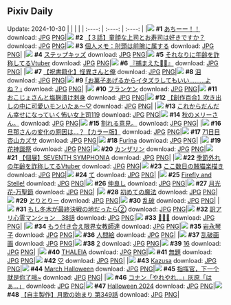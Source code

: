 ## Pixiv Daily
Update: 2024-10-30
|      |      |      |
| :----: | :----: | :----: |
|![](https://pixiv.microyu.workers.dev/c/240x480/img-master/img/2024/10/29/00/06/30/123771166_p0_master1200.jpg) **#1** [あちーー！！](https://www.pixiv.net/artworks/123771166) download: [JPG](https://pixiv.microyu.workers.dev/img-original/img/2024/10/29/00/06/30/123771166_p0.jpg) [PNG](https://pixiv.microyu.workers.dev/img-original/img/2024/10/29/00/06/30/123771166_p0.png)|![](https://pixiv.microyu.workers.dev/c/240x480/img-master/img/2024/10/28/00/09/43/123741941_p0_master1200.jpg) **#2** [【３話】童顔な上司とお寿司は好きですか？](https://www.pixiv.net/artworks/123741941) download: [JPG](https://pixiv.microyu.workers.dev/img-original/img/2024/10/28/00/09/43/123741941_p0.jpg) [PNG](https://pixiv.microyu.workers.dev/img-original/img/2024/10/28/00/09/43/123741941_p0.png)|![](https://pixiv.microyu.workers.dev/c/240x480/img-master/img/2024/10/29/10/46/01/123781045_p0_master1200.jpg) **#3** [個人メモ：肘頭は前腕に属する](https://www.pixiv.net/artworks/123781045) download: [JPG](https://pixiv.microyu.workers.dev/img-original/img/2024/10/29/10/46/01/123781045_p0.jpg) [PNG](https://pixiv.microyu.workers.dev/img-original/img/2024/10/29/10/46/01/123781045_p0.png)|
|![](https://pixiv.microyu.workers.dev/c/240x480/img-master/img/2024/10/29/01/07/08/123773182_p0_master1200.jpg) **#4** [ステップキッズ](https://www.pixiv.net/artworks/123773182) download: [JPG](https://pixiv.microyu.workers.dev/img-original/img/2024/10/29/01/07/08/123773182_p0.jpg) [PNG](https://pixiv.microyu.workers.dev/img-original/img/2024/10/29/01/07/08/123773182_p0.png)|![](https://pixiv.microyu.workers.dev/c/240x480/img-master/img/2024/10/28/21/09/57/123764604_p0_master1200.jpg) **#5** [それなりに年齢を詐称してるVtuber](https://www.pixiv.net/artworks/123764604) download: [JPG](https://pixiv.microyu.workers.dev/img-original/img/2024/10/28/21/09/57/123764604_p0.jpg) [PNG](https://pixiv.microyu.workers.dev/img-original/img/2024/10/28/21/09/57/123764604_p0.png)|![](https://pixiv.microyu.workers.dev/c/240x480/img-master/img/2024/10/28/00/02/39/123741492_p0_master1200.jpg) **#6** [『捕まえた💚💙』](https://www.pixiv.net/artworks/123741492) download: [JPG](https://pixiv.microyu.workers.dev/img-original/img/2024/10/28/00/02/39/123741492_p0.jpg) [PNG](https://pixiv.microyu.workers.dev/img-original/img/2024/10/28/00/02/39/123741492_p0.png)|
|![](https://pixiv.microyu.workers.dev/c/240x480/img-master/img/2024/10/29/19/30/37/123790522_p0_master1200.jpg) **#7** [【祝書籍化】怪異さんと俺](https://www.pixiv.net/artworks/123790522) download: [JPG](https://pixiv.microyu.workers.dev/img-original/img/2024/10/29/19/30/37/123790522_p0.jpg) [PNG](https://pixiv.microyu.workers.dev/img-original/img/2024/10/29/19/30/37/123790522_p0.png)|![](https://pixiv.microyu.workers.dev/c/240x480/img-master/img/2024/10/28/00/00/01/123741132_p0_master1200.jpg) **#8** [泪](https://www.pixiv.net/artworks/123741132) download: [JPG](https://pixiv.microyu.workers.dev/img-original/img/2024/10/28/00/00/01/123741132_p0.jpg) [PNG](https://pixiv.microyu.workers.dev/img-original/img/2024/10/28/00/00/01/123741132_p0.png)|![](https://pixiv.microyu.workers.dev/c/240x480/img-master/img/2024/10/28/17/12/16/123757994_p0_master1200.jpg) **#9** [｢お菓子あげるからイタズラしてもいい………よね？｣](https://www.pixiv.net/artworks/123757994) download: [JPG](https://pixiv.microyu.workers.dev/img-original/img/2024/10/28/17/12/16/123757994_p0.jpg) [PNG](https://pixiv.microyu.workers.dev/img-original/img/2024/10/28/17/12/16/123757994_p0.png)|
|![](https://pixiv.microyu.workers.dev/c/240x480/img-master/img/2024/10/29/12/00/09/123782121_p0_master1200.jpg) **#10** [フランケン](https://www.pixiv.net/artworks/123782121) download: [JPG](https://pixiv.microyu.workers.dev/img-original/img/2024/10/29/12/00/09/123782121_p0.jpg) [PNG](https://pixiv.microyu.workers.dev/img-original/img/2024/10/29/12/00/09/123782121_p0.png)|![](https://pixiv.microyu.workers.dev/c/240x480/img-master/img/2024/10/29/00/14/51/123771535_p0_master1200.jpg) **#11** [おこじょさんと塩麹漬け刺身](https://www.pixiv.net/artworks/123771535) download: [JPG](https://pixiv.microyu.workers.dev/img-original/img/2024/10/29/00/14/51/123771535_p0.jpg) [PNG](https://pixiv.microyu.workers.dev/img-original/img/2024/10/29/00/14/51/123771535_p0.png)|![](https://pixiv.microyu.workers.dev/c/240x480/img-master/img/2024/10/29/19/00/55/123789754_p0_master1200.jpg) **#12** [【創作百合】吹き出しの中に可愛いモンいたぁ～♡](https://www.pixiv.net/artworks/123789754) download: [JPG](https://pixiv.microyu.workers.dev/img-original/img/2024/10/29/19/00/55/123789754_p0.jpg) [PNG](https://pixiv.microyu.workers.dev/img-original/img/2024/10/29/19/00/55/123789754_p0.png)|
|![](https://pixiv.microyu.workers.dev/c/240x480/img-master/img/2024/10/28/17/19/02/123757738_p0_master1200.jpg) **#13** [これからだんだん幸せになっていく怖い女上司119](https://www.pixiv.net/artworks/123757738) download: [JPG](https://pixiv.microyu.workers.dev/img-original/img/2024/10/28/17/19/02/123757738_p0.jpg) [PNG](https://pixiv.microyu.workers.dev/img-original/img/2024/10/28/17/19/02/123757738_p0.png)|![](https://pixiv.microyu.workers.dev/c/240x480/img-master/img/2024/10/28/16/12/27/123756813_p0_master1200.jpg) **#14** [秋のメリーさん。](https://www.pixiv.net/artworks/123756813) download: [JPG](https://pixiv.microyu.workers.dev/img-original/img/2024/10/28/16/12/27/123756813_p0.jpg) [PNG](https://pixiv.microyu.workers.dev/img-original/img/2024/10/28/16/12/27/123756813_p0.png)|![](https://pixiv.microyu.workers.dev/c/240x480/img-master/img/2024/10/28/18/41/46/123760302_p0_master1200.jpg) **#15** [割れる意見。](https://www.pixiv.net/artworks/123760302) download: [JPG](https://pixiv.microyu.workers.dev/img-original/img/2024/10/28/18/41/46/123760302_p0.jpg) [PNG](https://pixiv.microyu.workers.dev/img-original/img/2024/10/28/18/41/46/123760302_p0.png)|
|![](https://pixiv.microyu.workers.dev/c/240x480/img-master/img/2024/10/28/00/01/10/123741326_p0_master1200.jpg) **#16** [旦那さんの変化の原因は...？【カラー版】](https://www.pixiv.net/artworks/123741326) download: [JPG](https://pixiv.microyu.workers.dev/img-original/img/2024/10/28/00/01/10/123741326_p0.jpg) [PNG](https://pixiv.microyu.workers.dev/img-original/img/2024/10/28/00/01/10/123741326_p0.png)|![](https://pixiv.microyu.workers.dev/c/240x480/img-master/img/2024/10/28/23/34/39/123769739_p0_master1200.jpg) **#17** [71日目 杏山カズサ](https://www.pixiv.net/artworks/123769739) download: [JPG](https://pixiv.microyu.workers.dev/img-original/img/2024/10/28/23/34/39/123769739_p0.jpg) [PNG](https://pixiv.microyu.workers.dev/img-original/img/2024/10/28/23/34/39/123769739_p0.png)|![](https://pixiv.microyu.workers.dev/c/240x480/img-master/img/2024/10/28/00/25/17/123742521_p0_master1200.jpg) **#18** [Furina](https://www.pixiv.net/artworks/123742521) download: [JPG](https://pixiv.microyu.workers.dev/img-original/img/2024/10/28/00/25/17/123742521_p0.jpg) [PNG](https://pixiv.microyu.workers.dev/img-original/img/2024/10/28/00/25/17/123742521_p0.png)|
|![](https://pixiv.microyu.workers.dev/c/240x480/img-master/img/2024/10/28/05/35/32/123747870_p0_master1200.jpg) **#19** [花神誕祭](https://www.pixiv.net/artworks/123747870) download: [JPG](https://pixiv.microyu.workers.dev/img-original/img/2024/10/28/05/35/32/123747870_p0.jpg) [PNG](https://pixiv.microyu.workers.dev/img-original/img/2024/10/28/05/35/32/123747870_p0.png)|![](https://pixiv.microyu.workers.dev/c/240x480/img-master/img/2024/10/29/00/00/32/123770686_p0_master1200.jpg) **#20** [カンザリン](https://www.pixiv.net/artworks/123770686) download: [JPG](https://pixiv.microyu.workers.dev/img-original/img/2024/10/29/00/00/32/123770686_p0.jpg) [PNG](https://pixiv.microyu.workers.dev/img-original/img/2024/10/29/00/00/32/123770686_p0.png)|![](https://pixiv.microyu.workers.dev/c/240x480/img-master/img/2024/10/28/00/29/45/123742690_p0_master1200.jpg) **#21** [【個展】SEVENTH SYMPHONIA](https://www.pixiv.net/artworks/123742690) download: [JPG](https://pixiv.microyu.workers.dev/img-original/img/2024/10/28/00/29/45/123742690_p0.jpg) [PNG](https://pixiv.microyu.workers.dev/img-original/img/2024/10/28/00/29/45/123742690_p0.png)|
|![](https://pixiv.microyu.workers.dev/c/240x480/img-master/img/2024/10/29/20/12/30/123791739_p0_master1200.jpg) **#22** [季節外れの年齢を詐称してるVtuber](https://www.pixiv.net/artworks/123791739) download: [JPG](https://pixiv.microyu.workers.dev/img-original/img/2024/10/29/20/12/30/123791739_p0.jpg) [PNG](https://pixiv.microyu.workers.dev/img-original/img/2024/10/29/20/12/30/123791739_p0.png)|![](https://pixiv.microyu.workers.dev/c/240x480/img-master/img/2024/10/29/13/55/15/123782993_p0_master1200.jpg) **#23** [ここ数日の賊猫楽描き](https://www.pixiv.net/artworks/123782993) download: [JPG](https://pixiv.microyu.workers.dev/img-original/img/2024/10/29/13/55/15/123782993_p0.jpg) [PNG](https://pixiv.microyu.workers.dev/img-original/img/2024/10/29/13/55/15/123782993_p0.png)|![](https://pixiv.microyu.workers.dev/c/240x480/img-master/img/2024/10/29/04/30/01/123776465_p0_master1200.jpg) **#24** [て](https://www.pixiv.net/artworks/123776465) download: [JPG](https://pixiv.microyu.workers.dev/img-original/img/2024/10/29/04/30/01/123776465_p0.jpg) [PNG](https://pixiv.microyu.workers.dev/img-original/img/2024/10/29/04/30/01/123776465_p0.png)|
|![](https://pixiv.microyu.workers.dev/c/240x480/img-master/img/2024/10/28/00/11/28/123742022_p0_master1200.jpg) **#25** [Firefly and Stelle!](https://www.pixiv.net/artworks/123742022) download: [JPG](https://pixiv.microyu.workers.dev/img-original/img/2024/10/28/00/11/28/123742022_p0.jpg) [PNG](https://pixiv.microyu.workers.dev/img-original/img/2024/10/28/00/11/28/123742022_p0.png)|![](https://pixiv.microyu.workers.dev/c/240x480/img-master/img/2024/10/28/19/28/20/123761512_p0_master1200.jpg) **#26** [仲良し](https://www.pixiv.net/artworks/123761512) download: [JPG](https://pixiv.microyu.workers.dev/img-original/img/2024/10/28/19/28/20/123761512_p0.jpg) [PNG](https://pixiv.microyu.workers.dev/img-original/img/2024/10/28/19/28/20/123761512_p0.png)|![](https://pixiv.microyu.workers.dev/c/240x480/img-master/img/2024/10/28/18/51/22/123760512_p0_master1200.jpg) **#27** [月光花‐万聖節](https://www.pixiv.net/artworks/123760512) download: [JPG](https://pixiv.microyu.workers.dev/img-original/img/2024/10/28/18/51/22/123760512_p0.jpg) [PNG](https://pixiv.microyu.workers.dev/img-original/img/2024/10/28/18/51/22/123760512_p0.png)|
|![](https://pixiv.microyu.workers.dev/c/240x480/img-master/img/2024/10/29/20/09/37/123791657_p0_master1200.jpg) **#28** [初めての魔法](https://www.pixiv.net/artworks/123791657) download: [JPG](https://pixiv.microyu.workers.dev/img-original/img/2024/10/29/20/09/37/123791657_p0.jpg) [PNG](https://pixiv.microyu.workers.dev/img-original/img/2024/10/29/20/09/37/123791657_p0.png)|![](https://pixiv.microyu.workers.dev/c/240x480/img-master/img/2024/10/29/12/26/26/123782610_p0_master1200.jpg) **#29** [とりとりー](https://www.pixiv.net/artworks/123782610) download: [JPG](https://pixiv.microyu.workers.dev/img-original/img/2024/10/29/12/26/26/123782610_p0.jpg) [PNG](https://pixiv.microyu.workers.dev/img-original/img/2024/10/29/12/26/26/123782610_p0.png)|![](https://pixiv.microyu.workers.dev/c/240x480/img-master/img/2024/10/28/20/57/30/123764075_p0_master1200.jpg) **#30** [乱破](https://www.pixiv.net/artworks/123764075) download: [JPG](https://pixiv.microyu.workers.dev/img-original/img/2024/10/28/20/57/30/123764075_p0.jpg) [PNG](https://pixiv.microyu.workers.dev/img-original/img/2024/10/28/20/57/30/123764075_p0.png)|
|![](https://pixiv.microyu.workers.dev/c/240x480/img-master/img/2024/10/29/00/36/47/123772329_p0_master1200.jpg) **#31** [もし冬木が最終決戦の地だったら②](https://www.pixiv.net/artworks/123772329) download: [JPG](https://pixiv.microyu.workers.dev/img-original/img/2024/10/29/00/36/47/123772329_p0.jpg) [PNG](https://pixiv.microyu.workers.dev/img-original/img/2024/10/29/00/36/47/123772329_p0.png)|![](https://pixiv.microyu.workers.dev/c/240x480/img-master/img/2024/10/29/16/12/03/123786056_p0_master1200.jpg) **#32** [訳アリ心霊マンション　38話](https://www.pixiv.net/artworks/123786056) download: [JPG](https://pixiv.microyu.workers.dev/img-original/img/2024/10/29/16/12/03/123786056_p0.jpg) [PNG](https://pixiv.microyu.workers.dev/img-original/img/2024/10/29/16/12/03/123786056_p0.png)|![](https://pixiv.microyu.workers.dev/c/240x480/img-master/img/2024/10/28/00/00/57/123741300_p0_master1200.jpg) **#33** [🫧🧽🫧](https://www.pixiv.net/artworks/123741300) download: [JPG](https://pixiv.microyu.workers.dev/img-original/img/2024/10/28/00/00/57/123741300_p0.jpg) [PNG](https://pixiv.microyu.workers.dev/img-original/img/2024/10/28/00/00/57/123741300_p0.png)|
|![](https://pixiv.microyu.workers.dev/c/240x480/img-master/img/2024/10/29/19/11/10/123790015_p0_master1200.jpg) **#34** [もう付き合え限界女教師達](https://www.pixiv.net/artworks/123790015) download: [JPG](https://pixiv.microyu.workers.dev/img-original/img/2024/10/29/19/11/10/123790015_p0.jpg) [PNG](https://pixiv.microyu.workers.dev/img-original/img/2024/10/29/19/11/10/123790015_p0.png)|![](https://pixiv.microyu.workers.dev/c/240x480/img-master/img/2024/10/28/22/18/07/123766985_p0_master1200.jpg) **#35** [岩永琴子](https://www.pixiv.net/artworks/123766985) download: [JPG](https://pixiv.microyu.workers.dev/img-original/img/2024/10/28/22/18/07/123766985_p0.jpg) [PNG](https://pixiv.microyu.workers.dev/img-original/img/2024/10/28/22/18/07/123766985_p0.png)|![](https://pixiv.microyu.workers.dev/c/240x480/img-master/img/2024/10/28/10/44/08/123751775_p0_master1200.jpg) **#36** [人間絵](https://www.pixiv.net/artworks/123751775) download: [JPG](https://pixiv.microyu.workers.dev/img-original/img/2024/10/28/10/44/08/123751775_p0.jpg) [PNG](https://pixiv.microyu.workers.dev/img-original/img/2024/10/28/10/44/08/123751775_p0.png)|
|![](https://pixiv.microyu.workers.dev/c/240x480/img-master/img/2024/10/28/12/10/35/123753195_p0_master1200.jpg) **#37** [乱破画画](https://www.pixiv.net/artworks/123753195) download: [JPG](https://pixiv.microyu.workers.dev/img-original/img/2024/10/28/12/10/35/123753195_p0.jpg) [PNG](https://pixiv.microyu.workers.dev/img-original/img/2024/10/28/12/10/35/123753195_p0.png)|![](https://pixiv.microyu.workers.dev/c/240x480/img-master/img/2024/10/29/18/50/37/123789430_p0_master1200.jpg) **#38** [2](https://www.pixiv.net/artworks/123789430) download: [JPG](https://pixiv.microyu.workers.dev/img-original/img/2024/10/29/18/50/37/123789430_p0.jpg) [PNG](https://pixiv.microyu.workers.dev/img-original/img/2024/10/29/18/50/37/123789430_p0.png)|![](https://pixiv.microyu.workers.dev/c/240x480/img-master/img/2024/10/28/19/44/20/123761927_p0_master1200.jpg) **#39** [16](https://www.pixiv.net/artworks/123761927) download: [JPG](https://pixiv.microyu.workers.dev/img-original/img/2024/10/28/19/44/20/123761927_p0.jpg) [PNG](https://pixiv.microyu.workers.dev/img-original/img/2024/10/28/19/44/20/123761927_p0.png)|
|![](https://pixiv.microyu.workers.dev/c/240x480/img-master/img/2024/10/29/00/06/18/123771136_p0_master1200.jpg) **#40** [THALEIA](https://www.pixiv.net/artworks/123771136) download: [JPG](https://pixiv.microyu.workers.dev/img-original/img/2024/10/29/00/06/18/123771136_p0.jpg) [PNG](https://pixiv.microyu.workers.dev/img-original/img/2024/10/29/00/06/18/123771136_p0.png)|![](https://pixiv.microyu.workers.dev/c/240x480/img-master/img/2024/10/28/20/09/51/123762710_p0_master1200.jpg) **#41** [無題](https://www.pixiv.net/artworks/123762710) download: [JPG](https://pixiv.microyu.workers.dev/img-original/img/2024/10/28/20/09/51/123762710_p0.jpg) [PNG](https://pixiv.microyu.workers.dev/img-original/img/2024/10/28/20/09/51/123762710_p0.png)|![](https://pixiv.microyu.workers.dev/c/240x480/img-master/img/2024/10/29/00/06/30/123771167_p0_master1200.jpg) **#42** [♡](https://www.pixiv.net/artworks/123771167) download: [JPG](https://pixiv.microyu.workers.dev/img-original/img/2024/10/29/00/06/30/123771167_p0.jpg) [PNG](https://pixiv.microyu.workers.dev/img-original/img/2024/10/29/00/06/30/123771167_p0.png)|
|![](https://pixiv.microyu.workers.dev/c/240x480/img-master/img/2024/10/28/21/40/20/123765638_p0_master1200.jpg) **#43** [Kazusa](https://www.pixiv.net/artworks/123765638) download: [JPG](https://pixiv.microyu.workers.dev/img-original/img/2024/10/28/21/40/20/123765638_p0.jpg) [PNG](https://pixiv.microyu.workers.dev/img-original/img/2024/10/28/21/40/20/123765638_p0.png)|![](https://pixiv.microyu.workers.dev/c/240x480/img-master/img/2024/10/28/09/59/59/123751099_p0_master1200.jpg) **#44** [March Halloween](https://www.pixiv.net/artworks/123751099) download: [JPG](https://pixiv.microyu.workers.dev/img-original/img/2024/10/28/09/59/59/123751099_p0.jpg) [PNG](https://pixiv.microyu.workers.dev/img-original/img/2024/10/28/09/59/59/123751099_p0.png)|![](https://pixiv.microyu.workers.dev/c/240x480/img-master/img/2024/10/28/12/55/31/123753924_p0_master1200.jpg) **#45** [指挥官，下一个就是你了哦~](https://www.pixiv.net/artworks/123753924) download: [JPG](https://pixiv.microyu.workers.dev/img-original/img/2024/10/28/12/55/31/123753924_p0.jpg) [PNG](https://pixiv.microyu.workers.dev/img-original/img/2024/10/28/12/55/31/123753924_p0.png)|
|![](https://pixiv.microyu.workers.dev/c/240x480/img-master/img/2024/10/28/17/31/32/123758434_p0_master1200.jpg) **#46** [コナン「やれやれ…」灰原「はぁ…」](https://www.pixiv.net/artworks/123758434) download: [JPG](https://pixiv.microyu.workers.dev/img-original/img/2024/10/28/17/31/32/123758434_p0.jpg) [PNG](https://pixiv.microyu.workers.dev/img-original/img/2024/10/28/17/31/32/123758434_p0.png)|![](https://pixiv.microyu.workers.dev/c/240x480/img-master/img/2024/10/28/11/20/35/123752304_p0_master1200.jpg) **#47** [Halloween 2024](https://www.pixiv.net/artworks/123752304) download: [JPG](https://pixiv.microyu.workers.dev/img-original/img/2024/10/28/11/20/35/123752304_p0.jpg) [PNG](https://pixiv.microyu.workers.dev/img-original/img/2024/10/28/11/20/35/123752304_p0.png)|![](https://pixiv.microyu.workers.dev/c/240x480/img-master/img/2024/10/28/00/07/31/123741808_p0_master1200.jpg) **#48** [【自主製作】月歌の始まり 第349話](https://www.pixiv.net/artworks/123741808) download: [JPG](https://pixiv.microyu.workers.dev/img-original/img/2024/10/28/00/07/31/123741808_p0.jpg) [PNG](https://pixiv.microyu.workers.dev/img-original/img/2024/10/28/00/07/31/123741808_p0.png)|
